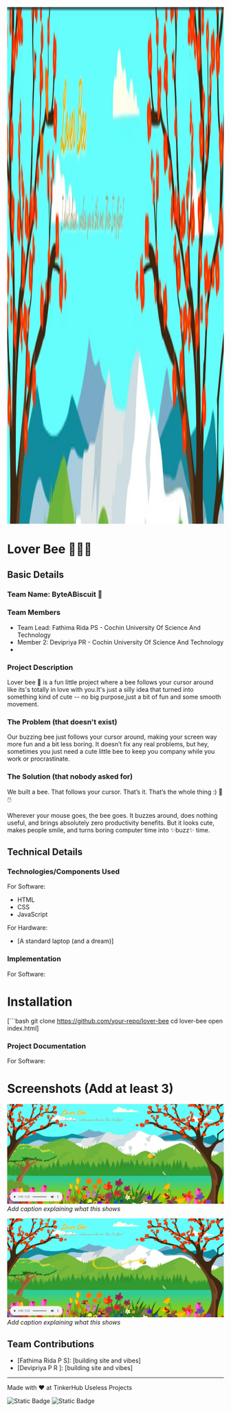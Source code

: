 <img width="3188" height="1202" alt="frame (3)" src="banner.png" />


# Lover Bee 🐝🍯🌸


## Basic Details
### Team Name: ByteABiscuit 🍪


### Team Members
- Team Lead: Fathima Rida PS - Cochin University Of Science And Technology
- Member 2: Devipriya PR - Cochin University Of Science And Technology
-

### Project Description
Lover bee 🐝 is a fun little project where a bee follows your cursor around like its's totally in love with you.It's just a silly idea that turned into something kind of cute -- no big purpose,just a bit of fun and some smooth movement.

### The Problem (that doesn't exist)
Our buzzing bee just follows your cursor around, making your screen way more fun and a bit less boring. It doesn’t fix any real problems, but hey, sometimes you just need a cute little bee to keep you company while you work or procrastinate.

### The Solution (that nobody asked for)
We built a bee. That follows your cursor. That’s it. That’s the whole thing :) 🐝🖱️

Wherever your mouse goes, the bee goes. It buzzes around, does nothing useful, and brings absolutely zero productivity benefits. But it looks cute, makes people smile, and turns boring computer time into ✨buzz✨ time.

## Technical Details
### Technologies/Components Used
For Software:
- HTML
- CSS
- JavaScript

For Hardware:
- [A standard laptop (and a dream)]

### Implementation
For Software:
# Installation
[```bash
git clone https://github.com/your-repo/lover-bee
cd lover-bee
open index.html]


### Project Documentation
For Software:

# Screenshots (Add at least 3)

![Screenshot1](ss.png)
*Add caption explaining what this shows*

![Screenshot2](trailss.png)
*Add caption explaining what this shows*


## Team Contributions
- [Fathima Rida P S]: [building site and vibes]
- [Devipriya P R ]: [building site and vibes]


---
Made with ❤️ at TinkerHub Useless Projects 

![Static Badge](https://img.shields.io/badge/TinkerHub-24?color=%23000000&link=https%3A%2F%2Fwww.tinkerhub.org%2F)
![Static Badge](https://img.shields.io/badge/UselessProjects--25-25?link=https%3A%2F%2Fwww.tinkerhub.org%2Fevents%2FQ2Q1TQKX6Q%2FUseless%2520Projects)



